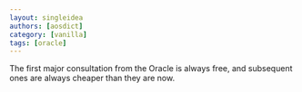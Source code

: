 ```yaml
---
layout: singleidea
authors: [aosdict]
category: [vanilla]
tags: [oracle]
---
```

The first major consultation from the Oracle is always free, and subsequent ones are always cheaper than they are now.
